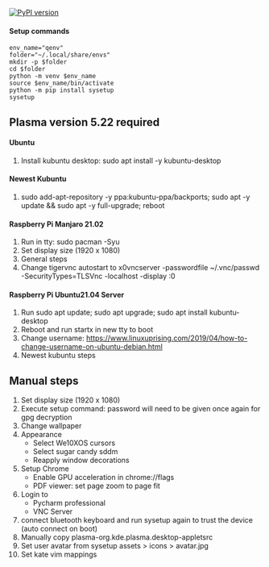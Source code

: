 [![PyPI version](https://badge.fury.io/py/sysetup.svg)](https://badge.fury.io/py/sysetup)

#### Setup commands
```shell
env_name="qenv"
folder="~/.local/share/envs"
mkdir -p $folder
cd $folder
python -m venv $env_name
source $env_name/bin/activate
python -m pip install sysetup
sysetup
```

## Plasma version 5.22 required

#### Ubuntu
1) Install kubuntu desktop: sudo apt install -y kubuntu-desktop

#### Newest Kubuntu
1) sudo add-apt-repository -y ppa:kubuntu-ppa/backports; sudo apt -y update && sudo apt -y full-upgrade; reboot

#### Raspberry Pi Manjaro 21.02
1) Run in tty: sudo pacman -Syu
2) Set display size (1920 x 1080)
3) General steps
4) Change tigervnc autostart to x0vncserver -passwordfile ~/.vnc/passwd -SecurityTypes=TLSVnc -localhost -display :0

#### Raspberry Pi Ubuntu21.04 Server
1) Run sudo apt update; sudo apt upgrade; sudo apt install kubuntu-desktop
2) Reboot and run startx in new tty to boot
3) Change username: https://www.linuxuprising.com/2019/04/how-to-change-username-on-ubuntu-debian.html
4) Newest kubuntu steps

## Manual steps
1) Set display size (1920 x 1080)
2) Execute setup command: password will need to be given once again for gpg decryption
3) Change wallpaper
4) Appearance
      * Select We10XOS cursors
      * Select sugar candy sddm
      * Reapply window decorations
5) Setup Chrome
      * Enable GPU acceleration in chrome://flags
      * PDF viewer: set page zoom to page fit
6) Login to
     * Pycharm professional
     * VNC Server
7) connect bluetooth keyboard and run sysetup again to trust the device (auto connect on boot)
8) Manually copy plasma-org.kde.plasma.desktop-appletsrc
9) Set user avatar from sysetup assets > icons > avatar.jpg
10) Set kate vim mappings
